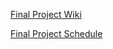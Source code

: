 [Final Project Wiki](https://github.com/cu-ecen-aeld/final-project-traptibalgi/wiki)

[Final Project Schedule](https://github.com/users/traptibalgi/projects/1/views/1)
